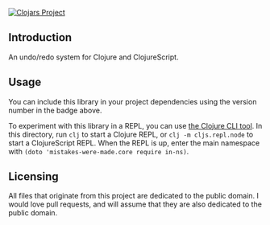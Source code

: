 [![Clojars Project](https://img.shields.io/clojars/v/mistakes-were-made.svg)](https://clojars.org/mistakes-were-made)

## Introduction

An undo/redo system for Clojure and ClojureScript.

## Usage

You can include this library in your project dependencies using the version number in the badge above.

To experiment with this library in a REPL, you can use [the Clojure CLI tool](https://clojure.org/guides/getting_started#_clojure_installer_and_cli_tools). In this directory, run `clj` to start a Clojure REPL, or `clj -m cljs.repl.node` to start a ClojureScript REPL. When the REPL is up, enter the main namespace with `(doto 'mistakes-were-made.core require in-ns)`.

## Licensing

All files that originate from this project are dedicated to the public domain. I would love pull requests, and will assume that they are also dedicated to the public domain.
